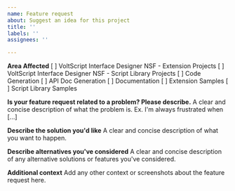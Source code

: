 ```yaml
---
name: Feature request
about: Suggest an idea for this project
title: ''
labels: ''
assignees: ''

---
```


**Area Affected**
[ ] VoltScript Interface Designer NSF - Extension Projects
[ ] VoltScript Interface Designer NSF - Script Library Projects
[ ] Code Generation
[ ] API Doc Generation
[ ] Documentation
[ ] Extension Samples
[ ] Script Library Samples

**Is your feature request related to a problem? Please describe.**
A clear and concise description of what the problem is. Ex. I'm always frustrated when [...]

**Describe the solution you'd like**
A clear and concise description of what you want to happen.

**Describe alternatives you've considered**
A clear and concise description of any alternative solutions or features you've considered.

**Additional context**
Add any other context or screenshots about the feature request here.
